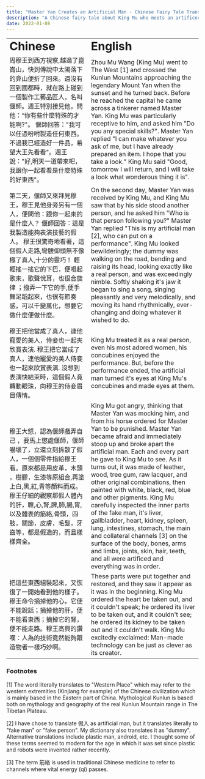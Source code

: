 ```yaml
---
title: "Master Yan Creates an Artificial Man - Chinese Fairy Tale Translation"
description: "A Chinese fairy tale about King Mu who meets an artificer/craftsmen who creates a man out of matter"
date: 2022-01-08
---
```


<table border="0">
 <tr>
    <td><b style="font-size:30px">Chinese</b></td>
    <td><b style="font-size:30px">English</b></td>
 </tr>
 <tr>
    <td>周穆王到西方視察,越過了崑崙山，快到傳說中太陽落下的弇山便折了回來。還沒有回到國都時，就在路上碰到一個製作工藝品匠人，名叫偃師。週王特別接見他，問他：“你有些什麼特殊的才能啊?"。 偃師回答："我可以任憑吩咐製造任何東西。 不過我已經造好一件品，希望大王先看看"。週王說："好,明天一道帶來吧，我跟你一起看看是什麼特殊的好東西"。</td>
    <td>Zhou Mu Wang (King Mu) went to The West [1] and crossed the Kunlun Mountains approaching the legendary Mount Yan when the sunset and he turned back. Before he reached the capital he came across a tinkerer named Master Yan. King Mu was particularly receptive to him, and asked him "Do you any special skills?". Master Yan replied "I can make whatever you ask of me, but I have already prepared an item. I hope that you take a look." King Mu said "Good, tomorrow I will return, and I will take a look what wonderous thing it is".</td>
 </tr>
 <tr>
    <td>第二天，偃師又來拜見穆王，穆王見他身旁另有一個人，便問他：跟你一起來的是什麼人？ 偃師回答：這是我製造能夠表演技藝的假人。 穆王很驚奇地看著，這個假人走路,彎腰仰頭無不像極了真人,十分的靈巧！ 輕輕搖一搖它的下巴，便唱起歌來，歌聲悅耳，也很合旋律 ；撥弄一下它的手,便手舞足蹈起來，也很有節奏感，可以千變萬化，想要它做什麼便做什麼。</td>
    <td>On the second day, Master Yan was received by King Mu, and King Mu saw that by his side stood another person, and he asked him "Who is that person following you?" Master Yan replied "This is my artificial man [2], who can put on a performance". King Mu looked bewilderingly; the dummy was walking on the road, bending and raising its head, looking exactly like a real person, and was exceedingly nimble. Softly shaking it's jaw it began to sing a song, singing pleasantly and very melodically, and moving its hand rhythmically, ever-changing and doing whatever it wished to do.</td>
 </tr>
 <tr>
    <td>穆王把他當成了真人，連他寵愛的美人，侍妾也一起夾欣賞表演. 穆王把它當成了真人，連他寵愛的美人侍妾也一起來欣賞表演. 沒想到表演快結束時，這個假人竟轉動眼珠，向穆王的侍妾眉目傳情。</td>
    <td> King Mu treated it as a real person, even his most adored women, his concubines enjoyed the performance. But, before the performance ended, the artificial man turned it's eyes at King Mu's concubines and made eyes at them.</td>
 </tr>
 <tr>
    <td>穆王大怒，認為偃師戲弄自己 ，要馬上懲處偃師，偃師嚇壞了，立還立刻拆散了假人，一個個零件指給穆王看。原來都是用皮革，木頭 ，樹膠，生漆等原組合,再塗上白,黑,紅,青等顏料而成。穆王仔細的觀察那假人體內的肝，瞻,心,腎,脾,肺,腸,胃,以及體表的筋絡,骨頭，四肢，關節，皮膚，毛髮，牙齒等，都是假造的，而且樣樣齊全。
</td>
    <td> King Mu got angry, thinking that Master Yan was mocking him, and from his horse ordered for Master Yan to be punished. Master Yan became afraid and immediately stoop up and broke apart the artificial man. Each and every part he gave to King Mu to see. As it turns out, it was made of leather, wood, tree gum, raw lacquer, and other original combinations, then painted with white, black, red, blue and other pigments. King Mu carefully inspected the inner parts of the fake man, it's liver, gallbladder, heart, kidney, spleen, lung, intestines, stomach, the main and collateral channels [3] on the surface of the body, bones, arms and limbs, joints, skin, hair, teeth, and all were artificed and everything was in order.  </td>
 </tr>
 <tr>
    <td>把這些東西組裝起來，又恢復了一開始看到他的樣子。 穆王命令摘掉他的心，它便不能說話；摘掉他的肝，便不能看東西；摘掉它的腎，便不能走路。穆王高興的讚嘆：人為的技術竟然能夠跟造物者一樣巧妙啊。</td>
    <td> These parts were put together and restored, and they saw it appear as it was in the beginning. King Mu ordered the heart be taken out, and it couldn't speak; he ordered its liver to be taken out, and it couldn't see; he ordered its kidney to be taken out and it couldn't walk. King Mu excitedly exclaimed: Man-made technology can be just as clever as its creator. </td>
 </tr>
</table>

### Footnotes
[1] The word literally translates to "Western Place" which may refer to the western extremities (Xinjiang for example) of the Chinese civilization which is mainly based in the Eastern part of China. Mythological Kunlun is based both on mythology and geography of the real Kunlun Mountain range in The Tibetan Plateau.

[2] I have chose to translate 假人 as artificial man, but it translates literally to "fake man" or "fake person". My dictionary also translates it as "dummy". Alternative translations include plastic man, android, etc. I thought some of these terms seemed to modern for the age in which it was set since plastic and robots were invented rather recently.

[3] The term 筋絡 is used in traditional Chinese medicine to refer to channels where vital energy (qi) passes.
